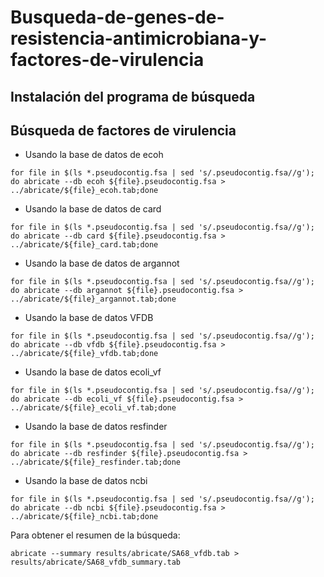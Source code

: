 # Busqueda-de-genes-de-resistencia-antimicrobiana-y-factores-de-virulencia

## Instalación del programa de búsqueda



## Búsqueda de factores de virulencia

* Usando la base de datos de ecoh

```
for file in $(ls *.pseudocontig.fsa | sed 's/.pseudocontig.fsa//g'); do abricate --db ecoh ${file}.pseudocontig.fsa > ../abricate/${file}_ecoh.tab;done
```

* Usando la base de datos de card

```
for file in $(ls *.pseudocontig.fsa | sed 's/.pseudocontig.fsa//g'); do abricate --db card ${file}.pseudocontig.fsa > ../abricate/${file}_card.tab;done
```

* Usando la base de datos de argannot

```
for file in $(ls *.pseudocontig.fsa | sed 's/.pseudocontig.fsa//g'); do abricate --db argannot ${file}.pseudocontig.fsa > ../abricate/${file}_argannot.tab;done
```

* Usando la base de datos VFDB

```
for file in $(ls *.pseudocontig.fsa | sed 's/.pseudocontig.fsa//g'); do abricate --db vfdb ${file}.pseudocontig.fsa > ../abricate/${file}_vfdb.tab;done
```

* Usando la base de datos ecoli_vf

```
for file in $(ls *.pseudocontig.fsa | sed 's/.pseudocontig.fsa//g'); do abricate --db ecoli_vf ${file}.pseudocontig.fsa > ../abricate/${file}_ecoli_vf.tab;done
```

* Usando la base de datos resfinder

```
for file in $(ls *.pseudocontig.fsa | sed 's/.pseudocontig.fsa//g'); do abricate --db resfinder ${file}.pseudocontig.fsa > ../abricate/${file}_resfinder.tab;done
```

* Usando la base de datos ncbi

```
for file in $(ls *.pseudocontig.fsa | sed 's/.pseudocontig.fsa//g'); do abricate --db ncbi ${file}.pseudocontig.fsa > ../abricate/${file}_ncbi.tab;done

```


Para obtener el resumen de la búsqueda:

```
abricate --summary results/abricate/SA68_vfdb.tab > results/abricate/SA68_vfdb_summary.tab
```
